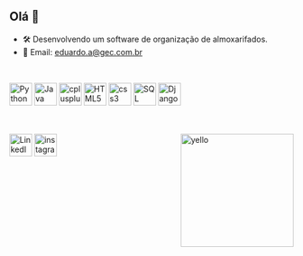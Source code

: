 ## Olá 👋


- 🛠️ Desenvolvendo um software de organização de almoxarifados.
- 📧 Email: eduardo.a@gec.com.br

##
<div style="display: inline_block"><br>
<img src="https://cdn.jsdelivr.net/gh/devicons/devicon@latest/icons/python/python-plain.svg" alt="Python" width="40" height="40"/>
<img src="https://cdn.jsdelivr.net/gh/devicons/devicon@latest/icons/java/java-plain.svg" alt="Java" width="40" height="40"/>
<img src="https://cdn.jsdelivr.net/gh/devicons/devicon@latest/icons/cplusplus/cplusplus-plain.svg" alt="cplusplus" width="40" height="40" />
<img src="https://cdn.jsdelivr.net/gh/devicons/devicon@latest/icons/html5/html5-plain.svg" alt="HTML5" width="40" height="40" />
<img src="https://cdn.jsdelivr.net/gh/devicons/devicon@latest/icons/css3/css3-plain.svg" alt="css3" width="40" height="40" />
<img src="https://cdn.jsdelivr.net/gh/devicons/devicon@latest/icons/mysql/mysql-original.svg" alt=SQL width="40" height="40" />
<img src="https://cdn.jsdelivr.net/gh/devicons/devicon@latest/icons/django/django-plain.svg" alt=Django width="40" height="40" />
</div>

##
<div style="display: inline_block"><br>
<a href="https://www.linkedin.com/in/eduardo-augusto-fonseca-rezende-3b8b9432a/" target="_blank"><img src="https://cdn.jsdelivr.net/npm/simple-icons@v9/icons/linkedin.svg" alt="LinkedIn" width="40" height="40"/></a>
<a href="https://www.instagram.com/eduarado.agosto/" target="_blank"> <img src="https://cdn.jsdelivr.net/npm/simple-icons@v9/icons/instagram.svg" alt="instagram" width="40" height="40"/></a>
<img align="right" alt="yello" src="https://media4.giphy.com/media/v1.Y2lkPTc5MGI3NjExdGl0ZmY2cXRkdTh0OXY4bmNscnBmdzJxOHFxdXJidjFnOXBjZDZ6NyZlcD12MV9pbnRlcm5hbF9naWZfYnlfaWQmY3Q9cw/6vlspa7tkn20eQjdty/giphy.gif" width="200px">
</div>


